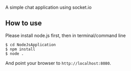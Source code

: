 
A simple chat application using socket.io

## How to use
Please install node.js first, then in terminal/command line

```
$ cd NodeJsApplication
$ npm install
$ node .
```

And point your browser to `http://localhost:8080`. 


